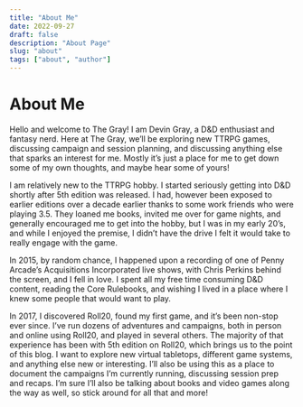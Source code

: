 ```yaml
---
title: "About Me"
date: 2022-09-27
draft: false
description: "About Page"
slug: "about"
tags: ["about", "author"]
---
```


# About Me
Hello and welcome to The Gray! I am Devin Gray, a D&D enthusiast and fantasy nerd. Here at The Gray, we’ll be exploring new TTRPG games, discussing campaign and session planning, and discussing anything else that sparks an interest for me. Mostly it’s just a place for me to get down some of my own thoughts, and maybe hear some of yours!

I am relatively new to the TTRPG hobby. I started seriously getting into D&D shortly after 5th edition was released. I had, however been exposed to earlier editions over a decade earlier thanks to some work friends who were playing 3.5. They loaned me books, invited me over for game nights, and generally encouraged me to get into the hobby, but I was in my early 20’s, and while I enjoyed the premise, I didn’t have the drive I felt it would take to really engage with the game.

In 2015, by random chance, I happened upon a recording of one of Penny Arcade’s Acquisitions Incorporated live shows, with Chris Perkins behind the screen, and I fell in love. I spent all my free time consuming D&D content, reading the Core Rulebooks, and wishing I lived in a place where I knew some people that would want to play.

In 2017, I discovered Roll20, found my first game, and it’s been non-stop ever since. I’ve run dozens of adventures and campaigns, both in person and online using Roll20, and played in several others. The majority of that experience has been with 5th edition on Roll20, which brings us to the point of this blog. I want to explore new virtual tabletops, different game systems, and anything else new or interesting. I’ll also be using this as a place to document the campaigns I’m currently running, discussing session prep and recaps. I’m sure I’ll also be talking about books and video games along the way as well, so stick around for all that and more!